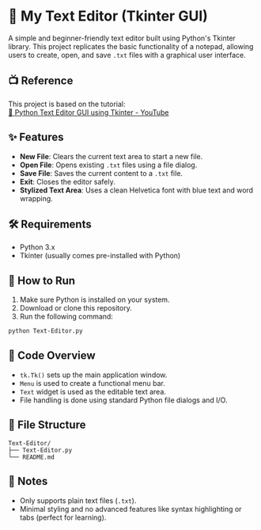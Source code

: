 # 📝 My Text Editor (Tkinter GUI)

A simple and beginner-friendly text editor built using Python's Tkinter library. This project replicates the basic functionality of a notepad, allowing users to create, open, and save `.txt` files with a graphical user interface.

## 📺 Reference

This project is based on the tutorial:  
[🎥 Python Text Editor GUI using Tkinter - YouTube](https://youtu.be/mCBTrr_R4qw?si=OgnRPBLza_-cnWpD)

## ✨ Features

- **New File**: Clears the current text area to start a new file.
- **Open File**: Opens existing `.txt` files using a file dialog.
- **Save File**: Saves the current content to a `.txt` file.
- **Exit**: Closes the editor safely.
- **Stylized Text Area**: Uses a clean Helvetica font with blue text and word wrapping.

## 🛠️ Requirements

- Python 3.x
- Tkinter (usually comes pre-installed with Python)

## 🚀 How to Run

1. Make sure Python is installed on your system.
2. Download or clone this repository.
3. Run the following command:

```bash
python Text-Editor.py
```

## 🧾 Code Overview

- `tk.Tk()` sets up the main application window.
- `Menu` is used to create a functional menu bar.
- `Text` widget is used as the editable text area.
- File handling is done using standard Python file dialogs and I/O.

## 📁 File Structure

```
Text-Editor/
├── Text-Editor.py
└── README.md
```

## 📌 Notes

- Only supports plain text files (`.txt`).
- Minimal styling and no advanced features like syntax highlighting or tabs (perfect for learning).
